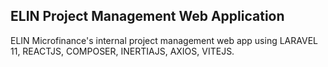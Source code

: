 ## ELIN Project Management Web Application

ELIN Microfinance's internal project management web app using LARAVEL 11, REACTJS, COMPOSER, INERTIAJS, AXIOS, VITEJS.
